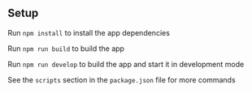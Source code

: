 ## Setup

Run `npm install` to install the app dependencies

Run `npm run build` to build the app

Run `npm run develop` to build the app and start it in development mode

See the `scripts` section in the `package.json` file for more commands
